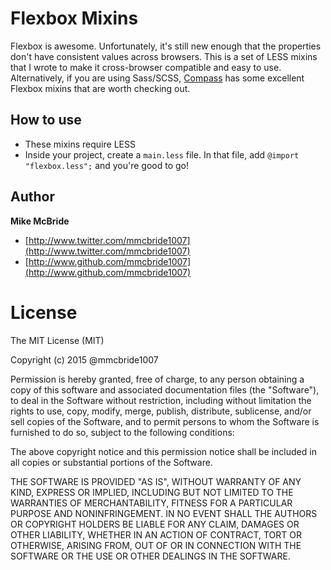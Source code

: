 # Flexbox Mixins
Flexbox is awesome. Unfortunately, it's still new enough that the properties don't have consistent values across browsers. This is a set of LESS mixins that I wrote to make it cross-browser compatible and easy to use. Alternatively, if you are using Sass/SCSS, [Compass](http://compass-style.org/) has some excellent Flexbox mixins that are worth checking out.

## How to use
- These mixins require LESS
- Inside your project, create a `main.less` file. In that file, add `@import "flexbox.less";` and you're good to go!

## Author
**Mike McBride**
- [http://www.twitter.com/mmcbride1007](http://www.twitter.com/mmcbride1007)
- [http://www.github.com/mmcbride1007](http://www.github.com/mmcbride1007)

# License

The MIT License (MIT)

  Copyright (c) 2015 @mmcbride1007

  Permission is hereby granted, free of charge, to any person obtaining a copy
  of this software and associated documentation files (the "Software"), to deal
  in the Software without restriction, including without limitation the rights
  to use, copy, modify, merge, publish, distribute, sublicense, and/or sell
  copies of the Software, and to permit persons to whom the Software is
  furnished to do so, subject to the following conditions:

  The above copyright notice and this permission notice shall be included in
  all copies or substantial portions of the Software.

  THE SOFTWARE IS PROVIDED "AS IS", WITHOUT WARRANTY OF ANY KIND, EXPRESS OR
  IMPLIED, INCLUDING BUT NOT LIMITED TO THE WARRANTIES OF MERCHANTABILITY,
  FITNESS FOR A PARTICULAR PURPOSE AND NONINFRINGEMENT. IN NO EVENT SHALL THE
  AUTHORS OR COPYRIGHT HOLDERS BE LIABLE FOR ANY CLAIM, DAMAGES OR OTHER
  LIABILITY, WHETHER IN AN ACTION OF CONTRACT, TORT OR OTHERWISE, ARISING FROM,
  OUT OF OR IN CONNECTION WITH THE SOFTWARE OR THE USE OR OTHER DEALINGS IN
  THE SOFTWARE.
